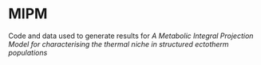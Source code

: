 # MIPM

Code and data used to generate results for _A Metabolic Integral Projection Model for characterising the thermal niche in structured ectotherm populations_
